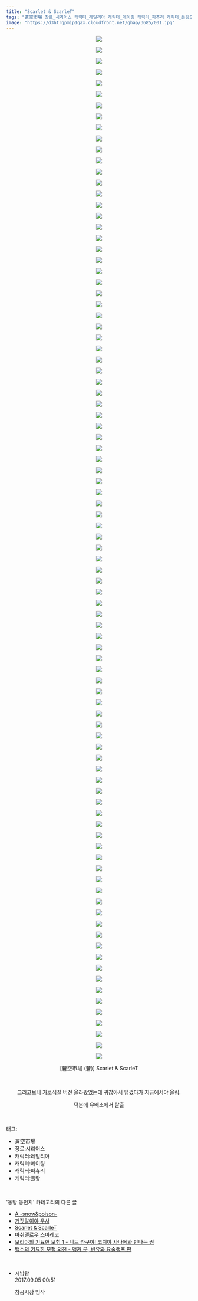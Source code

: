 ```yaml
---
title: "Scarlet & ScarleT"
tags: "蒼空市場 장르_시리어스 캐릭터_레밀리아 캐릭터_메이링 캐릭터_파츄리 캐릭터_플랑드르 蒼 동방_동인지"
image: "https://d3htrgpmip1qax.cloudfront.net/ghap/3685/001.jpg"
---
```

<div class="article">
<p style="text-align: center; clear: none; float: none;"><img src="{{ site.imgserver5 }}/ghap/3685/001.jpg"/></p>
<p style="text-align: center; clear: none; float: none;"><img src="{{ site.imgserver5 }}/ghap/3685/002.jpg"/></p>
<p style="text-align: center; clear: none; float: none;"><img src="{{ site.imgserver5 }}/ghap/3685/003.jpg"/></p>
<p style="text-align: center; clear: none; float: none;"><img src="{{ site.imgserver5 }}/ghap/3685/004.jpg"/></p>
<p style="text-align: center; clear: none; float: none;"><img src="{{ site.imgserver5 }}/ghap/3685/005.jpg"/></p>
<p style="text-align: center; clear: none; float: none;"><img src="{{ site.imgserver5 }}/ghap/3685/006.jpg"/></p>
<p style="text-align: center; clear: none; float: none;"><img src="{{ site.imgserver5 }}/ghap/3685/007.jpg"/></p>
<p style="text-align: center; clear: none; float: none;"><img src="{{ site.imgserver5 }}/ghap/3685/008.jpg"/></p>
<p style="text-align: center; clear: none; float: none;"><img src="{{ site.imgserver5 }}/ghap/3685/009.jpg"/></p>
<p style="text-align: center; clear: none; float: none;"><img src="{{ site.imgserver5 }}/ghap/3685/010.jpg"/></p>
<p style="text-align: center; clear: none; float: none;"><img src="{{ site.imgserver5 }}/ghap/3685/011.jpg"/></p>
<p style="text-align: center; clear: none; float: none;"><img src="{{ site.imgserver5 }}/ghap/3685/012.jpg"/></p>
<p style="text-align: center; clear: none; float: none;"><img src="{{ site.imgserver5 }}/ghap/3685/013.jpg"/></p>
<p style="text-align: center; clear: none; float: none;"><img src="{{ site.imgserver5 }}/ghap/3685/014.jpg"/></p>
<p style="text-align: center; clear: none; float: none;"><img src="{{ site.imgserver5 }}/ghap/3685/015.jpg"/></p>
<p style="text-align: center; clear: none; float: none;"><img src="{{ site.imgserver5 }}/ghap/3685/016.jpg"/></p>
<p style="text-align: center; clear: none; float: none;"><img src="{{ site.imgserver5 }}/ghap/3685/017.jpg"/></p>
<p style="text-align: center; clear: none; float: none;"><img src="{{ site.imgserver5 }}/ghap/3685/018.jpg"/></p>
<p style="text-align: center; clear: none; float: none;"><img src="{{ site.imgserver5 }}/ghap/3685/019.jpg"/></p>
<p style="text-align: center; clear: none; float: none;"><img src="{{ site.imgserver5 }}/ghap/3685/020.jpg"/></p>
<p style="text-align: center; clear: none; float: none;"><img src="{{ site.imgserver5 }}/ghap/3685/021.jpg"/></p>
<p style="text-align: center; clear: none; float: none;"><img src="{{ site.imgserver5 }}/ghap/3685/022.jpg"/></p>
<p style="text-align: center; clear: none; float: none;"><img src="{{ site.imgserver5 }}/ghap/3685/023.jpg"/></p>
<p style="text-align: center; clear: none; float: none;"><img src="{{ site.imgserver5 }}/ghap/3685/024.jpg"/></p>
<p style="text-align: center; clear: none; float: none;"><img src="{{ site.imgserver5 }}/ghap/3685/025.jpg"/></p>
<p style="text-align: center; clear: none; float: none;"><img src="{{ site.imgserver5 }}/ghap/3685/026.jpg"/></p>
<p style="text-align: center; clear: none; float: none;"><img src="{{ site.imgserver5 }}/ghap/3685/027.jpg"/></p>
<p style="text-align: center; clear: none; float: none;"><img src="{{ site.imgserver5 }}/ghap/3685/028.jpg"/></p>
<p style="text-align: center; clear: none; float: none;"><img src="{{ site.imgserver5 }}/ghap/3685/029.jpg"/></p>
<p style="text-align: center; clear: none; float: none;"><img src="{{ site.imgserver5 }}/ghap/3685/030.jpg"/></p>
<p style="text-align: center; clear: none; float: none;"><img src="{{ site.imgserver5 }}/ghap/3685/031.jpg"/></p>
<p style="text-align: center; clear: none; float: none;"><img src="{{ site.imgserver5 }}/ghap/3685/032.jpg"/></p>
<p style="text-align: center; clear: none; float: none;"><img src="{{ site.imgserver5 }}/ghap/3685/033.jpg"/></p>
<p style="text-align: center; clear: none; float: none;"><img src="{{ site.imgserver5 }}/ghap/3685/034.jpg"/></p>
<p style="text-align: center; clear: none; float: none;"><img src="{{ site.imgserver5 }}/ghap/3685/035.jpg"/></p>
<p style="text-align: center; clear: none; float: none;"><img src="{{ site.imgserver5 }}/ghap/3685/036.jpg"/></p>
<p style="text-align: center; clear: none; float: none;"><img src="{{ site.imgserver5 }}/ghap/3685/037.jpg"/></p>
<p style="text-align: center; clear: none; float: none;"><img src="{{ site.imgserver5 }}/ghap/3685/038.jpg"/></p>
<p style="text-align: center; clear: none; float: none;"><img src="{{ site.imgserver5 }}/ghap/3685/039.jpg"/></p>
<p style="text-align: center; clear: none; float: none;"><img src="{{ site.imgserver5 }}/ghap/3685/040.jpg"/></p>
<p style="text-align: center; clear: none; float: none;"><img src="{{ site.imgserver5 }}/ghap/3685/041.jpg"/></p>
<p style="text-align: center; clear: none; float: none;"><img src="{{ site.imgserver5 }}/ghap/3685/042.jpg"/></p>
<p style="text-align: center; clear: none; float: none;"><img src="{{ site.imgserver5 }}/ghap/3685/043.jpg"/></p>
<p style="text-align: center; clear: none; float: none;"><img src="{{ site.imgserver5 }}/ghap/3685/044.jpg"/></p>
<p style="text-align: center; clear: none; float: none;"><img src="{{ site.imgserver5 }}/ghap/3685/045.jpg"/></p>
<p style="text-align: center; clear: none; float: none;"><img src="{{ site.imgserver5 }}/ghap/3685/046.jpg"/></p>
<p style="text-align: center; clear: none; float: none;"><img src="{{ site.imgserver5 }}/ghap/3685/047.jpg"/></p>
<p style="text-align: center; clear: none; float: none;"><img src="{{ site.imgserver5 }}/ghap/3685/048.jpg"/></p>
<p style="text-align: center; clear: none; float: none;"><img src="{{ site.imgserver5 }}/ghap/3685/049.jpg"/></p>
<p style="text-align: center; clear: none; float: none;"><img src="{{ site.imgserver5 }}/ghap/3685/050.jpg"/></p>
<p style="text-align: center; clear: none; float: none;"><img src="{{ site.imgserver5 }}/ghap/3685/051.jpg"/></p>
<p style="text-align: center; clear: none; float: none;"><img src="{{ site.imgserver5 }}/ghap/3685/052.jpg"/></p>
<p style="text-align: center; clear: none; float: none;"><img src="{{ site.imgserver5 }}/ghap/3685/053.jpg"/></p>
<p style="text-align: center; clear: none; float: none;"><img src="{{ site.imgserver5 }}/ghap/3685/054.jpg"/></p>
<p style="text-align: center; clear: none; float: none;"><img src="{{ site.imgserver5 }}/ghap/3685/055.jpg"/></p>
<p style="text-align: center; clear: none; float: none;"><img src="{{ site.imgserver5 }}/ghap/3685/056.jpg"/></p>
<p style="text-align: center; clear: none; float: none;"><img src="{{ site.imgserver5 }}/ghap/3685/057.jpg"/></p>
<p style="text-align: center; clear: none; float: none;"><img src="{{ site.imgserver5 }}/ghap/3685/058.jpg"/></p>
<p style="text-align: center; clear: none; float: none;"><img src="{{ site.imgserver5 }}/ghap/3685/059.jpg"/></p>
<p style="text-align: center; clear: none; float: none;"><img src="{{ site.imgserver5 }}/ghap/3685/060.jpg"/></p>
<p style="text-align: center; clear: none; float: none;"><img src="{{ site.imgserver5 }}/ghap/3685/061.jpg"/></p>
<p style="text-align: center; clear: none; float: none;"><img src="{{ site.imgserver5 }}/ghap/3685/062.jpg"/></p>
<p style="text-align: center; clear: none; float: none;"><img src="{{ site.imgserver5 }}/ghap/3685/063.jpg"/></p>
<p style="text-align: center; clear: none; float: none;"><img src="{{ site.imgserver5 }}/ghap/3685/064.jpg"/></p>
<p style="text-align: center; clear: none; float: none;"><img src="{{ site.imgserver5 }}/ghap/3685/065.jpg"/></p>
<p style="text-align: center; clear: none; float: none;"><img src="{{ site.imgserver5 }}/ghap/3685/066.jpg"/></p>
<p style="text-align: center; clear: none; float: none;"><img src="{{ site.imgserver5 }}/ghap/3685/067.jpg"/></p>
<p style="text-align: center; clear: none; float: none;"><img src="{{ site.imgserver5 }}/ghap/3685/068.jpg"/></p>
<p style="text-align: center; clear: none; float: none;"><img src="{{ site.imgserver5 }}/ghap/3685/069.jpg"/></p>
<p style="text-align: center; clear: none; float: none;"><img src="{{ site.imgserver5 }}/ghap/3685/070.jpg"/></p>
<p style="text-align: center; clear: none; float: none;"><img src="{{ site.imgserver5 }}/ghap/3685/071.jpg"/></p>
<p style="text-align: center; clear: none; float: none;"><img src="{{ site.imgserver5 }}/ghap/3685/072.jpg"/></p>
<p style="text-align: center; clear: none; float: none;"><img src="{{ site.imgserver5 }}/ghap/3685/073.jpg"/></p>
<p style="text-align: center; clear: none; float: none;"><img src="{{ site.imgserver5 }}/ghap/3685/074.jpg"/></p>
<p style="text-align: center; clear: none; float: none;"><img src="{{ site.imgserver5 }}/ghap/3685/075.jpg"/></p>
<p style="text-align: center; clear: none; float: none;"><img src="{{ site.imgserver5 }}/ghap/3685/076.jpg"/></p>
<p style="text-align: center; clear: none; float: none;"><img src="{{ site.imgserver5 }}/ghap/3685/077.jpg"/></p>
<p style="text-align: center; clear: none; float: none;"><img src="{{ site.imgserver5 }}/ghap/3685/078.jpg"/></p>
<p style="text-align: center; clear: none; float: none;"><img src="{{ site.imgserver5 }}/ghap/3685/079.jpg"/></p>
<p style="text-align: center; clear: none; float: none;"><img src="{{ site.imgserver5 }}/ghap/3685/080.jpg"/></p>
<p style="text-align: center; clear: none; float: none;"><img src="{{ site.imgserver5 }}/ghap/3685/081.jpg"/></p>
<p style="text-align: center; clear: none; float: none;"><img src="{{ site.imgserver5 }}/ghap/3685/082.jpg"/></p>
<p style="text-align: center; clear: none; float: none;"><img src="{{ site.imgserver5 }}/ghap/3685/083.jpg"/></p>
<p style="text-align: center; clear: none; float: none;"><img src="{{ site.imgserver5 }}/ghap/3685/084.jpg"/></p>
<p style="text-align: center; clear: none; float: none;"><img src="{{ site.imgserver5 }}/ghap/3685/085.jpg"/></p>
<p style="text-align: center; clear: none; float: none;"><img src="{{ site.imgserver5 }}/ghap/3685/086.jpg"/></p>
<p style="text-align: center; clear: none; float: none;"><img src="{{ site.imgserver5 }}/ghap/3685/087.jpg"/></p>
<p style="text-align: center; clear: none; float: none;"><img src="{{ site.imgserver5 }}/ghap/3685/088.jpg"/></p>
<p style="text-align: center; clear: none; float: none;"><img src="{{ site.imgserver5 }}/ghap/3685/089.jpg"/></p>
<p style="text-align: center; clear: none; float: none;"><img src="{{ site.imgserver5 }}/ghap/3685/090.jpg"/></p>
<p style="text-align: center; clear: none; float: none;"><img src="{{ site.imgserver5 }}/ghap/3685/091.jpg"/></p>
<p style="text-align: center; clear: none; float: none;"><img src="{{ site.imgserver5 }}/ghap/3685/092.jpg"/></p>
<p style="text-align: center; clear: none; float: none;"><img src="{{ site.imgserver5 }}/ghap/3685/093.jpg"/></p>
<p style="text-align: center; clear: none; float: none;">[蒼空市場 (蒼)] Scarlet &amp; ScarleT</p>
<p style="text-align: center; clear: none; float: none;"><br/></p>
<p style="text-align: center; clear: none; float: none;">그러고보니 가로식질 버전 올라왔었는데 귀찮아서 넘겼다가 지금에서야 올림.</p>
<p style="text-align: center; clear: none; float: none;">덕분에 유배소에서 탈출</p>
</div><br/>
<div class="tagTrail">
<p>태그: </p>
<ul>
<li>蒼空市場</li>
<li>장르:시리어스</li>
<li>캐릭터:레밀리아</li>
<li>캐릭터:메이링</li>
<li>캐릭터:파츄리</li>
<li>캐릭터:플랑</li>
</ul>
</div><br/>
<div class="another">
<p>'동방 동인지' 카테고리의 다른 글</p>
<ul>
<li><a href="/ghap_4653">A -snow&amp;poison-</a></li>
<li><a href="/ghap_1175">거짓말이야 우사</a></li>
<li><a href="/ghap_3685">Scarlet &amp; ScarleT</a></li>
<li><a href="/ghap_4633">마쉬멜로우 스미레코</a></li>
<li><a href="/ghap_4627">모리야의 기묘한 모험 1 - 니트 카구야! 코치야 사나에와 만나는 권</a></li>
<li><a href="/ghap_4626">백수의 기묘한 모험 외전 - 앵커 문, 빈유와 요술램프 편</a></li>
</ul>
</div><br/>
<div class="cb_module cb_fluid">
<div class="cb_wrt cb_profile">
<div class="comment">
<ul>
<li class="cb_thumb_off" id="comment15076343">
<div class="cb_comment_area">
<div class="cb_info_area">
<div class="cb_section">
<span class="cb_nick_name">시밤쾅</span>
</div>
<div class="cb_section">
<span class="cb_date">2017.09.05 00:51 </span>
</div>
</div>
<div class="cb_dsc_comment">
<p class="cb_dsc">
											창공시장 띵작
										</p>
</div>
</div></li>
</ul>
</div>
</div><!-- commentList close -->
</div><br/>
